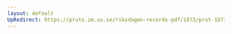 ```yaml
---
layout: default
UpRedirect: https://pruto.im.uu.se/riksdagen-records-pdf/1873/prot-1873--fk--219/prot-1873--fk--219_005.pdf
---
```

